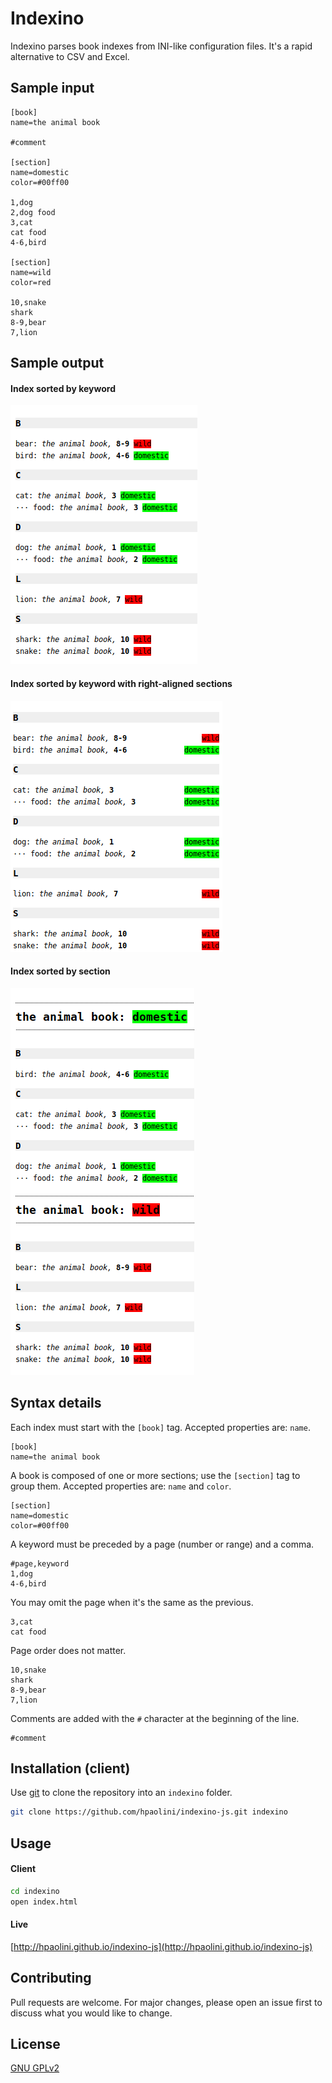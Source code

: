 # Indexino

Indexino parses book indexes from INI-like configuration files. It's a rapid alternative to CSV and Excel.

## Sample input

```
[book]
name=the animal book

#comment

[section]
name=domestic
color=#00ff00

1,dog
2,dog food
3,cat
cat food
4-6,bird

[section]
name=wild
color=red

10,snake
shark
8-9,bear
7,lion
```

## Sample output

#### Index sorted by keyword
![Index sorted by keyword](https://raw.githubusercontent.com/hpaolini/indexino-js/master/sample/keywordsort.png)

#### Index sorted by keyword with right-aligned sections
![Index sorted by keyword with right-aligned sections](https://raw.githubusercontent.com/hpaolini/indexino-js/master/sample/keywordsort2.png)

#### Index sorted by section
![Index sorted by section](https://raw.githubusercontent.com/hpaolini/indexino-js/master/sample/sectionsort.png)

## Syntax details

Each index must start with the `[book]` tag. Accepted properties are: `name`.

```
[book]
name=the animal book
```

A book is composed of one or more sections; use the `[section]` tag to group them. Accepted properties are: `name` and `color`.

```
[section]
name=domestic
color=#00ff00
```

A keyword must be preceded by a page (number or range) and a comma.

```
#page,keyword
1,dog
4-6,bird
```

You may omit the page when it's the same as the previous.

```
3,cat
cat food
```

Page order does not matter.

```
10,snake
shark
8-9,bear
7,lion
```

Comments are added with the `#` character at the beginning of the line.

```
#comment
```

## Installation (client)

Use [git](https://git-scm.com/) to clone the repository into an `indexino` folder.

```bash
git clone https://github.com/hpaolini/indexino-js.git indexino
```

## Usage

#### Client

```bash
cd indexino
open index.html
```

#### Live

[http://hpaolini.github.io/indexino-js](http://hpaolini.github.io/indexino-js)

## Contributing
Pull requests are welcome. For major changes, please open an issue first to discuss what you would like to change.

## License
[GNU GPLv2](https://choosealicense.com/licenses/gpl-2.0/)
